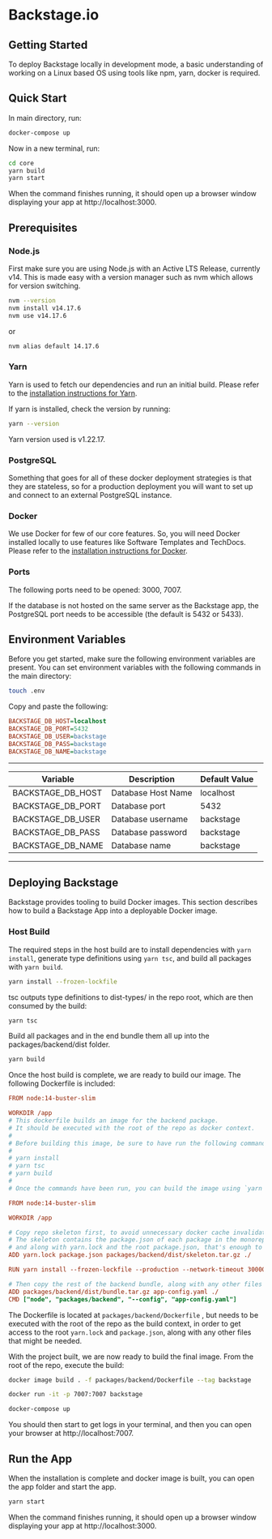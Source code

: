 # Backstage.io

## Getting Started
To deploy Backstage locally in development mode, a basic understanding of working on a Linux based OS using tools like npm, yarn, docker is required. 

## Quick Start
In main directory, run:
```bash  
docker-compose up
```

Now in a new terminal, run:
```bash
cd core
yarn build
yarn start 
```
When the command finishes running, it should open up a browser window displaying your app at http://localhost:3000. 

## Prerequisites 

### Node.js
First make sure you are using Node.js with an Active LTS Release, currently v14. This is made easy with a version manager such as nvm which allows for version switching.

```bash 
nvm --version
nvm install v14.17.6  
nvm use v14.17.6
```
or 
```bash 
nvm alias default 14.17.6
```

### Yarn 
Yarn is used to fetch our dependencies and run an initial build. Please refer to the [installation instructions for Yarn](https://classic.yarnpkg.com/en/docs/install/#mac-stable).

If yarn is installed, check the version by running: 
```bash
yarn --version 
```
Yarn version used is v1.22.17.

### PostgreSQL
Something that goes for all of these docker deployment strategies is that they are stateless, so for a production deployment you will want to set up and connect to an external PostgreSQL instance. 

### Docker 
We use Docker for few of our core features. So, you will need Docker installed locally to use features like Software Templates and TechDocs.  Please refer to the [installation instructions for Docker](https://docs.docker.com/engine/install/).

###  Ports
The following ports need to be opened: 3000, 7007. 

If the database is not hosted on the same server as the Backstage app, the PostgreSQL port needs to be accessible (the default is 5432 or 5433).

## Environment Variables
Before you get started, make sure the following environment variables are present.
You can set environment variables with the following commands in the main directory:

```bash
touch .env
```

Copy and paste the following: 
```ini 
BACKSTAGE_DB_HOST=localhost
BACKSTAGE_DB_PORT=5432
BACKSTAGE_DB_USER=backstage
BACKSTAGE_DB_PASS=backstage
BACKSTAGE_DB_NAME=backstage
```
---
| Variable	            | Description 	     |        Default Value 
| --------------------- | ------------------ | ----------------------- |
| BACKSTAGE_DB_HOST	    | Database Host Name | localhost
| BACKSTAGE_DB_PORT	    | Database port 	 | 5432
| BACKSTAGE_DB_USER	    | Database username  | backstage
| BACKSTAGE_DB_PASS 	| Database password	 | backstage 
| BACKSTAGE_DB_NAME 	| Database name 	 | backstage
---

## Deploying Backstage
Backstage provides tooling to build Docker images. This section describes how to build a Backstage App into a deployable Docker image. 


###	Host Build
The required steps in the host build are to install dependencies with `yarn install`, generate type definitions using `yarn tsc`, and build all packages with `yarn build`.

```bash
yarn install --frozen-lockfile
```

tsc outputs type definitions to dist-types/ in the repo root, which are then consumed by the build: 

```bash
yarn tsc
```

Build all packages and in the end bundle them all up into the packages/backend/dist folder.

```bash
yarn build
```

Once the host build is complete, we are ready to build our image. The following Dockerfile is included:

```ini
FROM node:14-buster-slim

WORKDIR /app
# This dockerfile builds an image for the backend package.
# It should be executed with the root of the repo as docker context.
#
# Before building this image, be sure to have run the following commands in the repo root:
#
# yarn install
# yarn tsc
# yarn build
#
# Once the commands have been run, you can build the image using `yarn build-image`

FROM node:14-buster-slim

WORKDIR /app

# Copy repo skeleton first, to avoid unnecessary docker cache invalidation.
# The skeleton contains the package.json of each package in the monorepo,
# and along with yarn.lock and the root package.json, that's enough to run yarn install.
ADD yarn.lock package.json packages/backend/dist/skeleton.tar.gz ./

RUN yarn install --frozen-lockfile --production --network-timeout 300000 && rm -rf "$(yarn cache dir)"

# Then copy the rest of the backend bundle, along with any other files we might want.
ADD packages/backend/dist/bundle.tar.gz app-config.yaml ./
CMD ["node", "packages/backend", "--config", "app-config.yaml"]
```

The Dockerfile is located at `packages/backend/Dockerfile` , but needs to be executed with the root of the repo as the build context, in order to get access to the root `yarn.lock` and `package.json`, along with any other files that might be needed.

With the project built, we are now ready to build the final image. From the root of the repo, execute the build:

```bash
docker image build . -f packages/backend/Dockerfile --tag backstage

docker run -it -p 7007:7007 backstage

docker-compose up
```
You should then start to get logs in your terminal, and then you can open your browser at http://localhost:7007. 

## Run the App
When the installation is complete and docker image is built, you can open the app folder and start the app.
```bash 
yarn start
```
When the command finishes running, it should open up a browser window displaying your app at http://localhost:3000. 




